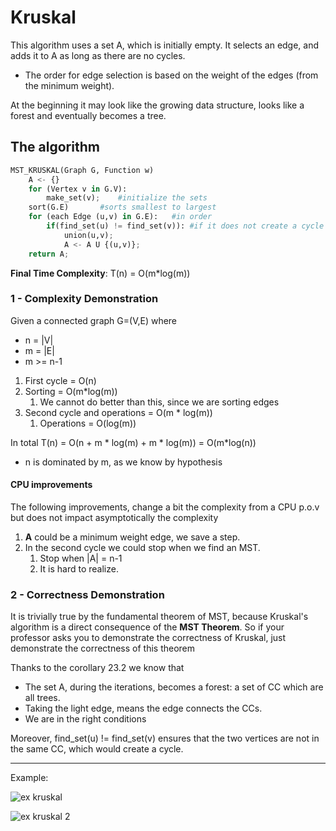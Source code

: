 # Kruskal
This algorithm uses a set A, which is initially empty. 
It selects an edge, and adds it to A as long as there are no cycles.
* The order for edge selection is based on the weight of the edges (from the minimum weight).

At the beginning it may look like the growing data structure, looks like a forest
and eventually becomes a tree.

## The algorithm

```python
MST_KRUSKAL(Graph G, Function w)
    A <- {}
    for (Vertex v in G.V):
        make_set(v);    #initialize the sets
    sort(G.E)       #sorts smallest to largest
    for (each Edge (u,v) in G.E):   #in order
        if(find_set(u) != find_set(v)): #if it does not create a cycle
            union(u,v);
            A <- A U {(u,v)};
    return A;
```
**Final Time Complexity**: T(n) =  O(m*log(m))

### 1 - Complexity Demonstration
Given a connected graph G=(V,E) where 
* n = |V|
* m = |E|
* m >= n-1

1. First cycle = O(n)
2. Sorting = O(m*log(m))
   1. We cannot do better than this, since we are sorting edges
3. Second cycle and operations = O(m * log(m))
   1. Operations = O(log(m))

In total T(n) = O(n + m * log(m) + m * log(m)) =  O(m*log(n))
* n is dominated by m, as we know by hypothesis

#### CPU improvements
The following improvements, change a bit the complexity from a CPU p.o.v but does not impact asymptotically 
the complexity

1. **A** could be a minimum weight edge, we save a step.
2. In the second cycle we could stop when we find an MST.
   1. Stop when |A| = n-1
   2. It is hard to realize.

### 2 - Correctness Demonstration
It is trivially true by the fundamental theorem of MST, because Kruskal's algorithm is a direct
consequence of the **MST Theorem**. So if your professor asks you to demonstrate the correctness
of Kruskal, just demonstrate the correctness of this theorem

Thanks to the corollary 23.2 we know that
* The set A, during the iterations, becomes a forest: a set of CC which are all trees.
* Taking the light edge, means the edge connects the CCs.
* We are in the right conditions

Moreover, find_set(u) != find_set(v) ensures that the two vertices are not in the same
CC, which would create a cycle.

--- 

Example:

![ex kruskal](https://github.com/PayThePizzo/DataStrutucures-Algorithms/blob/main/Resources/exkruskal.png?raw=TRUE)

![ex kruskal 2](https://github.com/PayThePizzo/DataStrutucures-Algorithms/blob/main/Resources/exkruskal2.png?raw=TRUE)
